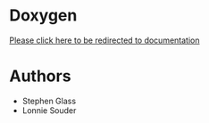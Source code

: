 # Doxygen
[Please click here to be redirected to documentation](/doxygen/output/html/index.html)

# Authors
* Stephen Glass
* Lonnie Souder